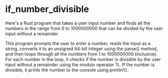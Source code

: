 # if_number_divisible
Here's a Rust program that takes a user input number and finds all the numbers in the range from 0 to 1000000000 that can be divided by the user input without a remainder

This program prompts the user to enter a number, reads the input as a string, converts it to an unsigned 64-bit integer using the parse() method, and then loops through all the numbers from 1 to 1000000000 (inclusive). For each number in the loop, it checks if the number is divisible by the user input without a remainder using the modulo operator %. If the number is divisible, it prints the number to the console using println!().
